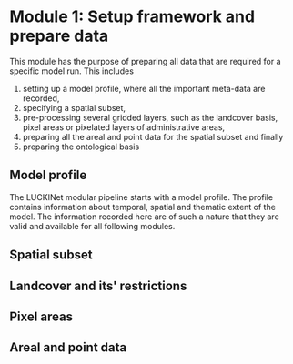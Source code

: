 # Module 1: Setup framework and prepare data

This module has the purpose of preparing all data that are required for a specific model run. This includes

1)  setting up a model profile, where all the important meta-data are recorded,
2)  specifying a spatial subset,
3)  pre-processing several gridded layers, such as the landcover basis, pixel areas or pixelated layers of administrative areas,
4)  preparing all the areal and point data for the spatial subset and finally
5)  preparing the ontological basis

## Model profile

The LUCKINet modular pipeline starts with a model profile. The profile contains information about temporal, spatial and thematic extent of the model. The information recorded here are of such a nature that they are valid and available for all following modules.

## Spatial subset

## Landcover and its' restrictions

## Pixel areas

## Areal and point data
